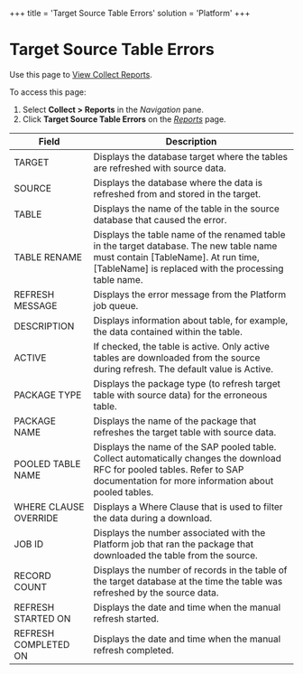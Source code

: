 +++
title = 'Target Source Table Errors'
solution = 'Platform'
+++

# Target Source Table Errors

<div class="use">

Use this page to [View Collect
Reports](../Use_Cases/View_Collect_Reports.htm).

</div>

To access this page:

1.  Select <span style="font-weight: bold;">Collect \> Reports</span> in
    the <span style="font-style: italic;">Navigation</span> pane.
2.  Click <span style="font-weight: bold;">Target Source Table
    Errors</span> on the *[Reports](Reports.htm)*
page.

| Field                 | Description                                                                                                                                                                                |
| --------------------- | ------------------------------------------------------------------------------------------------------------------------------------------------------------------------------------------ |
| TARGET                | Displays the database target where the tables are refreshed with source data.                                                                                                              |
| SOURCE                | Displays the database where the data is refreshed from and stored in the target.                                                                                                           |
| TABLE                 | Displays the name of the table in the source database that caused the error.                                                                                                               |
| TABLE RENAME          | Displays the table name of the renamed table in the target database. The new table name must contain \[TableName\]. At run time, \[TableName\] is replaced with the processing table name. |
| REFRESH MESSAGE       | Displays the error message from the Platform job queue.                                                                                                                                    |
| DESCRIPTION           | Displays information about table, for example, the data contained within the table.                                                                                                        |
| ACTIVE                | If checked, the table is active. Only active tables are downloaded from the source during refresh. The default value is Active.                                                            |
| PACKAGE TYPE          | Displays the package type (to refresh target table with source data) for the erroneous table.                                                                                              |
| PACKAGE NAME          | Displays the name of the package that refreshes the target table with source data.                                                                                                         |
| POOLED TABLE NAME     | Displays the name of the SAP pooled table. Collect automatically changes the download RFC for pooled tables. Refer to SAP documentation for more information about pooled tables.          |
| WHERE CLAUSE OVERRIDE | Displays a Where Clause that is used to filter the data during a download.                                                                                                                 |
| JOB ID                | Displays the number associated with the Platform job that ran the package that downloaded the table from the source.                                                                       |
| RECORD COUNT          | Displays the number of records in the table of the target database at the time the table was refreshed by the source data.                                                                 |
| REFRESH STARTED ON    | Displays the date and time when the manual refresh started.                                                                                                                                |
| REFRESH COMPLETED ON  | Displays the date and time when the manual refresh completed.                                                                                                                              |
